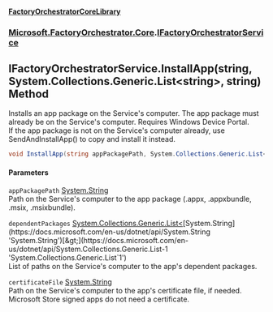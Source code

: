 #### [FactoryOrchestratorCoreLibrary](./FactoryOrchestratorCoreLibrary.md 'FactoryOrchestratorCoreLibrary')
### [Microsoft.FactoryOrchestrator.Core](./Microsoft-FactoryOrchestrator-Core.md 'Microsoft.FactoryOrchestrator.Core').[IFactoryOrchestratorService](./Microsoft-FactoryOrchestrator-Core-IFactoryOrchestratorService.md 'Microsoft.FactoryOrchestrator.Core.IFactoryOrchestratorService')
## IFactoryOrchestratorService.InstallApp(string, System.Collections.Generic.List&lt;string&gt;, string) Method
Installs an app package on the Service's computer. The app package must already be on the Service's computer. Requires Windows Device Portal.  
If the app package is not on the Service's computer already, use SendAndInstallApp() to copy and install it instead.  
```csharp
void InstallApp(string appPackagePath, System.Collections.Generic.List<string> dependentPackages=null, string certificateFile=null);
```
#### Parameters
<a name='Microsoft-FactoryOrchestrator-Core-IFactoryOrchestratorService-InstallApp(string_System-Collections-Generic-List-string-_string)-appPackagePath'></a>
`appPackagePath` [System.String](https://docs.microsoft.com/en-us/dotnet/api/System.String 'System.String')  
Path on the Service's computer to the app package (.appx, .appxbundle, .msix, .msixbundle).  
  
<a name='Microsoft-FactoryOrchestrator-Core-IFactoryOrchestratorService-InstallApp(string_System-Collections-Generic-List-string-_string)-dependentPackages'></a>
`dependentPackages` [System.Collections.Generic.List&lt;](https://docs.microsoft.com/en-us/dotnet/api/System.Collections.Generic.List-1 'System.Collections.Generic.List`1')[System.String](https://docs.microsoft.com/en-us/dotnet/api/System.String 'System.String')[&gt;](https://docs.microsoft.com/en-us/dotnet/api/System.Collections.Generic.List-1 'System.Collections.Generic.List`1')  
List of paths on the Service's computer to the app's dependent packages.  
  
<a name='Microsoft-FactoryOrchestrator-Core-IFactoryOrchestratorService-InstallApp(string_System-Collections-Generic-List-string-_string)-certificateFile'></a>
`certificateFile` [System.String](https://docs.microsoft.com/en-us/dotnet/api/System.String 'System.String')  
Path on the Service's computer to the app's certificate file, if needed. Microsoft Store signed apps do not need a certificate.  
  
